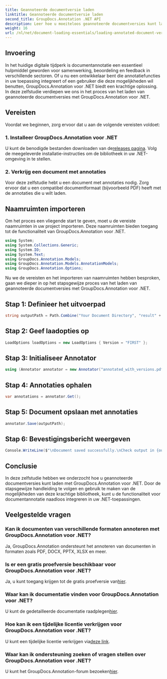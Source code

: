 ```yaml
---
title: Geannoteerde documentversie laden
linktitle: Geannoteerde documentversie laden
second_title: GroupDocs.Annotation .NET API
description: Leer hoe u moeiteloos geannoteerde documentversies kunt laden met GroupDocs.Annotation voor .NET. Vereenvoudig samenwerkings- en beoordelingsprocessen.
weight: 16
url: /nl/net/document-loading-essentials/loading-annotated-document-version/
---
```

## Invoering
In het huidige digitale tijdperk is documentannotatie een essentieel hulpmiddel geworden voor samenwerking, beoordeling en feedback in verschillende sectoren. Of u nu een ontwikkelaar bent die annotatiefuncties in uw toepassing integreert of een gebruiker die deze mogelijkheden wil benutten, GroupDocs.Annotation voor .NET biedt een krachtige oplossing. In deze zelfstudie verdiepen we ons in het proces van het laden van geannoteerde documentversies met GroupDocs.Annotation voor .NET.
## Vereisten
Voordat we beginnen, zorg ervoor dat u aan de volgende vereisten voldoet:
### 1. Installeer GroupDocs.Annotation voor .NET
 U kunt de benodigde bestanden downloaden van de[releases pagina](https://releases.groupdocs.com/annotation/net/). Volg de meegeleverde installatie-instructies om de bibliotheek in uw .NET-omgeving in te stellen.
### 2. Verkrijg een document met annotaties
Voor deze zelfstudie hebt u een document met annotaties nodig. Zorg ervoor dat u een compatibel documentformaat (bijvoorbeeld PDF) heeft met de annotaties die u wilt laden.

## Naamruimten importeren
Om het proces een vliegende start te geven, moet u de vereiste naamruimten in uw project importeren. Deze naamruimten bieden toegang tot de functionaliteit van GroupDocs.Annotation voor .NET.

```csharp
using System;
using System.Collections.Generic;
using System.IO;
using System.Text;
using GroupDocs.Annotation.Models;
using GroupDocs.Annotation.Models.AnnotationModels;
using GroupDocs.Annotation.Options;
```


Nu we de vereisten en het importeren van naamruimten hebben besproken, gaan we dieper in op het stapsgewijze proces van het laden van geannoteerde documentversies met GroupDocs.Annotation voor .NET.
## Stap 1: Definieer het uitvoerpad
```csharp
string outputPath = Path.Combine("Your Document Directory", "result" + Path.GetExtension("input.pdf"));
```
## Stap 2: Geef laadopties op
```csharp
LoadOptions loadOptions = new LoadOptions { Version = "FIRST" };
```
## Stap 3: Initialiseer Annotator
```csharp
using (Annotator annotator = new Annotator("annotated_with_versions.pdf", loadOptions))
```
## Stap 4: Annotaties ophalen
```csharp
var annotations = annotator.Get();
```
## Stap 5: Document opslaan met annotaties
```csharp
annotator.Save(outputPath);
```
## Stap 6: Bevestigingsbericht weergeven
```csharp
Console.WriteLine($"\nDocument saved successfully.\nCheck output in {outputPath}.");
```

## Conclusie
In deze zelfstudie hebben we onderzocht hoe u geannoteerde documentversies kunt laden met GroupDocs.Annotation voor .NET. Door de stapsgewijze handleiding te volgen en gebruik te maken van de mogelijkheden van deze krachtige bibliotheek, kunt u de functionaliteit voor documentannotatie naadloos integreren in uw .NET-toepassingen.
## Veelgestelde vragen
### Kan ik documenten van verschillende formaten annoteren met GroupDocs.Annotation voor .NET?
Ja, GroupDocs.Annotation ondersteunt het annoteren van documenten in formaten zoals PDF, DOCX, PPTX, XLSX en meer.
### Is er een gratis proefversie beschikbaar voor GroupDocs.Annotation voor .NET?
 Ja, u kunt toegang krijgen tot de gratis proefversie van[hier](https://releases.groupdocs.com/).
### Waar kan ik documentatie vinden voor GroupDocs.Annotation voor .NET?
 U kunt de gedetailleerde documentatie raadplegen[hier](https://tutorials.groupdocs.com/annotation/net/).
### Hoe kan ik een tijdelijke licentie verkrijgen voor GroupDocs.Annotation voor .NET?
 U kunt een tijdelijke licentie verkrijgen via[deze link](https://purchase.groupdocs.com/temporary-license/).
### Waar kan ik ondersteuning zoeken of vragen stellen over GroupDocs.Annotation voor .NET?
 U kunt het GroupDocs.Annotation-forum bezoeken[hier](https://forum.groupdocs.com/c/annotation/10).